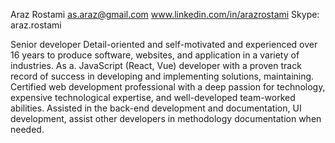 Araz Rostami
as.araz@gmail.com
www.linkedin.com/in/arazrostami
Skype: araz.rostami

Senior developer 
Detail-oriented and self-motivated and experienced over 16 years to produce software,
websites, and application in a variety of industries. As a. JavaScript (React, Vue)
developer with a proven track record of success in developing and implementing solutions,
maintaining. Certified web development professional with a deep passion for technology,
expensive technological expertise, and well-developed team-worked abilities. Assisted in 
the back-end development and documentation, UI development, assist other developers in 
methodology documentation when needed. 
